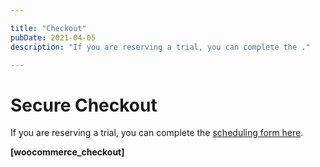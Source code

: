 ```yaml
---

title: "Checkout"
pubDate: 2021-04-05
description: "If you are reserving a trial, you can complete the ."

---
```



# Secure Checkout

If you are reserving a trial, you can complete the [scheduling form here](https://www.medlearnity.com/scheduling/).

**\[woocommerce\_checkout\]**
